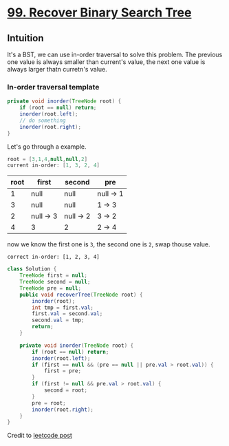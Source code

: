# [99. Recover Binary Search Tree](https://leetcode.com/problems/recover-binary-search-tree/)

## Intuition

It's a BST, we can use in-order traversal to solve this problem. The previous one value is always smaller than current's value, the next one value is always larger thatn curretn's value.

### In-order traversal template

```java
private void inorder(TreeNode root) {
    if (root == null) return;
    inorder(root.left);
    // do something
    inorder(root.right);
}
```

Let's go through a example.

```java
root = [3,1,4,null,null,2]
current in-order: [1, 3, 2, 4]
```

| root | first | second | pre |
| -------- | -------- | -------- | -------- |
| 1 | null | null | null -> 1 |
| 3 | null | null | 1 -> 3 |
| 2 | null -> 3 | null -> 2 | 3 -> 2 |
| 4 | 3 | 2 | 2 -> 4 |

now we know the first one is `3`, the second one is `2`, swap thouse value.

`correct in-order: [1, 2, 3, 4]`

```java
class Solution {
    TreeNode first = null;
    TreeNode second = null;
    TreeNode pre = null;
    public void recoverTree(TreeNode root) {
        inorder(root);
        int tmp = first.val;
        first.val = second.val;
        second.val = tmp;
        return;
    }

    private void inorder(TreeNode root) {
        if (root == null) return;
        inorder(root.left);
        if (first == null && (pre == null || pre.val > root.val)) {
            first = pre;
        }
        if (first != null && pre.val > root.val) {
            second = root;
        }
        pre = root;
        inorder(root.right);
    }
}
```

Credit to [leetcode post](https://leetcode.com/problems/recover-binary-search-tree/discuss/32535/No-Fancy-Algorithm-just-Simple-and-Powerful-In-Order-Traversal)

